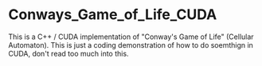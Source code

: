 # Conways_Game_of_Life_CUDA
This is a C++ / CUDA implementation of "Conway's Game of Life" (Cellular Automaton). This is just a coding demonstration of how to do soemthign in CUDA, don't read too much into this.
